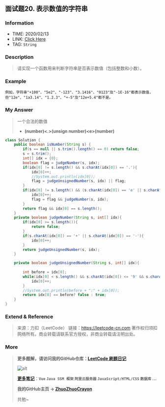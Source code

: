 ## 面试题20. 表示数值的字符串

### Information

* TIME: 2020/02/13
* LINK: [Click Here](![image-20200213200924001](C:\Users\Crayon\AppData\Roaming\Typora\typora-user-images\image-20200213200924001.png))
* TAG: `String`

### Description

> 请实现一个函数用来判断字符串是否表示数值（包括整数和小数）。
>

### Example

```text
例如，字符串"+100"、"5e2"、"-123"、"3.1416"、"0123"及"-1E-16"都表示数值，但"12e"、"1a3.14"、"1.2.3"、"+-5"及"12e+5.4"都不是。
```

### My Answer

> 一个合法的数值
>
> * **(number)<.>(unsign number)\<e>(number)**

```java
class Solution {
    public boolean isNumber(String s) {
        if(s == null || s.trim().length() == 0) return false;
        s = s.trim();
        int[] idx = {0};
        boolean flag = judgeNumber(s, idx);
        if(idx[0] != s.length() && s.charAt(idx[0]) == '.'){
            idx[0]++;
            //System.out.println(idx[0]);
            flag = judgeUnsignedNumber(s, idx) || flag;
        }
        if(idx[0] != s.length() && (s.charAt(idx[0]) == 'e' || s.charAt(idx[0]) == 'E')){
            idx[0]++;
            flag = flag && judgeNumber(s, idx);
        }
        return flag && idx[0] == s.length();
    }
    private boolean judgeNumber(String s, int[] idx){
        if(idx[0] >= s.length()){
            return false;
        }
        if(s.charAt(idx[0]) == '+' || s.charAt(idx[0]) == '-'){
            idx[0]++;
        }
        return judgeUnsignedNumber(s, idx);
    }

    private boolean judgeUnsignedNumber(String s, int[] idx){
        
        int before = idx[0];
        while(idx[0] < s.length() && s.charAt(idx[0]) <= '9' && s.charAt(idx[0]) >= '0'){
            idx[0]++;
        }
        //System.out.println(before + ":" + idx[0]);
        return idx[0] == before? false : true;
    }
}
```

### Extend & Reference

> 来源：力扣（LeetCode）
> 链接：https://leetcode-cn.com
> 著作权归领扣网络所有。商业转载请联系官方授权，非商业转载请注明出处。

### More

> **更多题解，请访问我的GitHub仓库：[LeetCode 刷题日记](https://github.com/ZhuoZhuoCrayon/my-Nodes/blob/master/Daily/README_2020.md)**
>
> ![alt](https://raw.githubusercontent.com/ZhuoZhuoCrayon/my-Nodes/master/Daily/img/mynode.png)
>
> [**更多笔记**](https://github.com/ZhuoZhuoCrayon/my-Nodes)：**`Vue` `Java SSM 框架` `阿里云服务器` `JavaScript/HTML/CSS`   `数据库` ...**
>
> **我的GitHub主页 -> [ZhuoZhuoCrayon](https://github.com/ZhuoZhuoCrayon)**
>
> 共勉~

